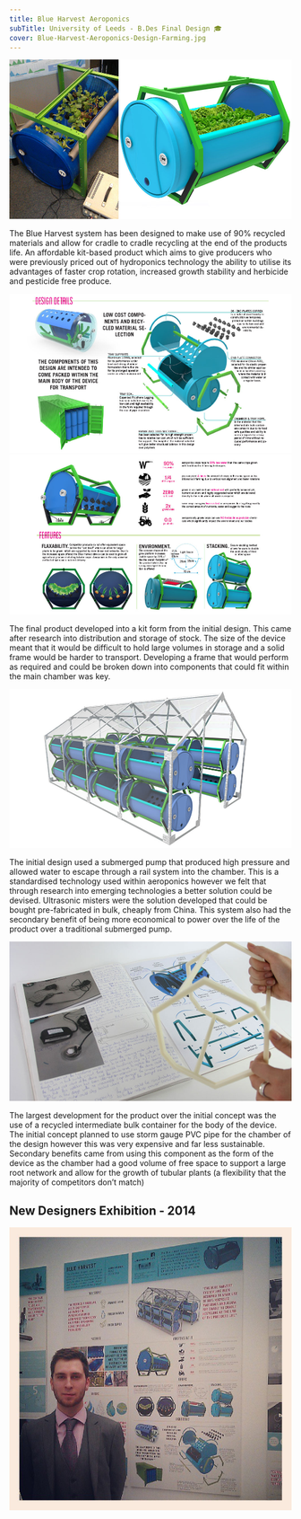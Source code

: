 ```yaml
---
title: Blue Harvest Aeroponics
subTitle: University of Leeds - B.Des Final Design 🎓
cover: Blue-Harvest-Aeroponics-Design-Farming.jpg 
---
```

 
![Blue Harvest Leeds Product Design Adam Robinson 1](.\Blue-Harvest-Aeroponics-Design-Farming-Slide-11.jpg)

The Blue Harvest system has been designed to make use of 90% recycled materials and allow for cradle to cradle recycling at the end of the products life. An affordable kit-based product which aims to give producers who were previously priced out of hydroponics technology the ability to utilise its advantages of faster crop rotation, increased growth stability and herbicide and pesticide free produce.

![Blue Harvest Leeds Product Design Adam Robinson 2](.\Blue-Harvest-Aeroponics-Design-Farming-Slide-13.jpg)
![Blue Harvest Leeds Product Design Adam Robinson 3](.\Blue-Harvest-Aeroponics-Design-Farming-Slide-12.jpg)

The final product developed into a kit form from the initial design. This came after research into distribution and storage of stock. The size of the device meant that it would be difficult to hold large volumes in storage and a solid frame would be harder to transport. Developing a frame that would perform as required and could be broken down into components that could fit within the main chamber was key.

![Blue Harvest Leeds Product Design Adam Robinson 4](.\Blue-Harvest-Aeroponics-Design-Farming-Slide-14.jpg)

The initial design used a submerged pump that produced high pressure and allowed water to escape through a rail system into the chamber. This is a standardised technology used within aeroponics however we felt that through research into emerging technologies a better solution could be devised. Ultrasonic misters were the solution developed that could be bought pre-fabricated in bulk, cheaply from China. This system also had the secondary benefit of being more economical to power over the life of the product over a traditional submerged pump.

![Blue Harvest Leeds Product Design Adam Robinson 5](.\Blue-Harvest-Aeroponics-Design-Farming-Slide-10.jpg)

The largest development for the product over the initial concept was the use of a recycled intermediate bulk container for the body of the device. The initial concept planned to use storm gauge PVC pipe for the chamber of the design however this was very expensive and far less sustainable. Secondary benefits came from using this component as the form of the device as the chamber had a good volume of free space to support a large root network and allow for the growth of tubular plants (a flexibility that the majority of competitors don’t match)
 
## New Designers Exhibition - 2014

 <img src="./new-designers.jpg">

